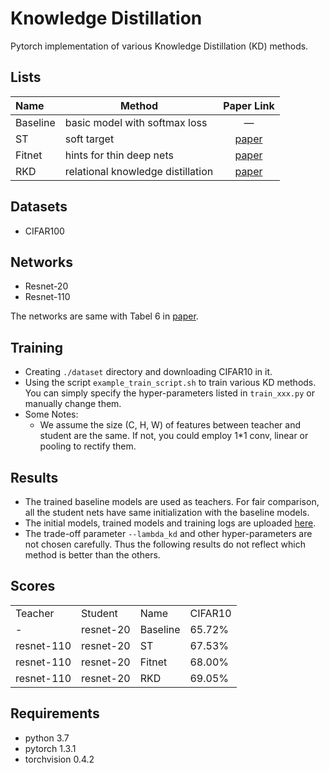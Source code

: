 # Knowledge Distillation

Pytorch implementation of various Knowledge Distillation (KD) methods. 
## Lists
  Name | Method | Paper Link
  :---- | ----- | :----:
  Baseline | basic model with softmax loss | —
  ST       | soft target | [paper](https://arxiv.org/pdf/1503.02531.pdf)
  Fitnet   | hints for thin deep nets | [paper](https://arxiv.org/pdf/1412.6550.pdf)
  RKD      | relational knowledge distillation | [paper](https://arxiv.org/pdf/1904.05068.pdf)

## Datasets
- CIFAR100

## Networks
- Resnet-20
- Resnet-110

The networks are same with Tabel 6 in [paper](https://arxiv.org/pdf/1512.03385.pdf).

## Training
- Creating `./dataset` directory and downloading CIFAR10 in it.
- Using the script `example_train_script.sh` to train various KD methods. You can simply specify the hyper-parameters listed in `train_xxx.py` or manually change them.
- Some Notes:
	- We assume the size (C, H, W) of features between teacher and student are the same. If not, you could employ 1\*1 conv, linear or pooling to rectify them.

## Results
- The trained baseline models are used as teachers. For fair comparison, all the student nets have same initialization with the baseline models.
- The initial models, trained models and training logs are uploaded [here](https://iiitaphyd-my.sharepoint.com/:f:/g/personal/hitesh_goel_research_iiit_ac_in/ElJlt7JFT1xOgs6IVdbLfocBdEUSenIs25wXmCP1j3LXUA?e=VbpNtC).
- The trade-off parameter `--lambda_kd` and other hyper-parameters are not chosen carefully. Thus the following results do not reflect which method is better than the others.


## Scores
<table>
   <tr>
      <td>Teacher</td>
      <td>Student</td>
      <td>Name</td>
      <td>CIFAR10</td>
   </tr>
   <tr>
      <td>-</td>
      <td>resnet-20</td>
      <td>Baseline</td>
      <td>65.72%</td> 
   </tr>
   <tr>
      <td>resnet-110</td>
      <td>resnet-20</td>
      <td>ST</td>
      <td>67.53%</td>
   </tr>
   <tr>
      <td>resnet-110</td>
      <td>resnet-20</td>
      <td>Fitnet</td>
      <td>68.00%</td>
   </tr>
   <tr>
      <td>resnet-110</td>
      <td>resnet-20</td>
      <td>RKD</td>
      <td>69.05%</td>
   </tr>
</table>

## Requirements
- python 3.7
- pytorch 1.3.1
- torchvision 0.4.2
